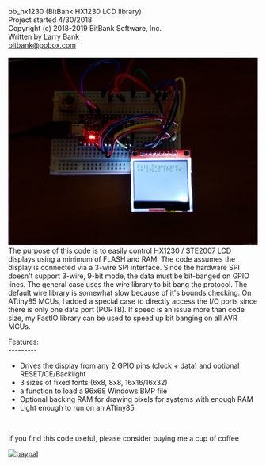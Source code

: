 bb_hx1230 (BitBank HX1230 LCD library)<br>
Project started 4/30/2018<br>
Copyright (c) 2018-2019 BitBank Software, Inc.<br>
Written by Larry Bank<br>
bitbank@pobox.com<br>
<br>
![bb_hx1230](/demo.jpg?raw=true "bb_hx1230")
<br>
The purpose of this code is to easily control HX1230 / STE2007 LCD
displays using a minimum of FLASH and RAM. The code assumes the display
is connected via a 3-wire SPI interface. Since the hardware SPI doesn't
support 3-wire, 9-bit mode, the data must be bit-banged on GPIO lines.
The general case uses the wire library to bit bang the protocol. The default
wire library is somewhat slow because of it's bounds checking. On ATtiny85
MCUs, I added a special case to directly access the I/O ports since there is
only one data port (PORTB). If speed is an issue more than code size, my
FastIO library can be used to speed up bit banging on all AVR MCUs.<br>

Features:<br>
---------<br>
- Drives the display from any 2 GPIO pins (clock + data) and optional RESET/CE/Backlight
- 3 sizes of fixed fonts (6x8, 8x8, 16x16/16x32)<br>
- a function to load a 96x68 Windows BMP file<br>
- Optional backing RAM for drawing pixels for systems with enough RAM<br>
- Light enough to run on an ATtiny85<br> 
<br>

If you find this code useful, please consider buying me a cup of coffee

[![paypal](https://www.paypalobjects.com/en_US/i/btn/btn_donateCC_LG.gif)](https://www.paypal.com/cgi-bin/webscr?cmd=_s-xclick&hosted_button_id=SR4F44J2UR8S4)

